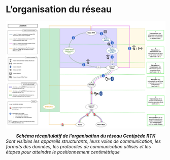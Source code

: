 # L’organisation du réseau

<img src="../assets/schema_reseau_RTK.jpg" 
        alt="Impossible de visualiser le contenu" 
        style="display: block; margin: 0 auto" />

***<center> Schéma récapitulatif de l’organisation du réseau Centipède RTK </center>***
*Sont visibles les appareils structurants, leurs voies de communication, les formats des données, les protocoles de communication utilisés et les étapes pour atteindre le positionnement centimétrique*